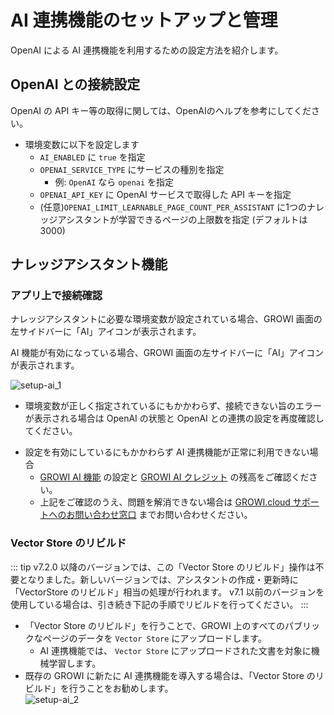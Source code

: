 # AI 連携機能のセットアップと管理

OpenAI による AI 連携機能を利用するための設定方法を紹介します。

<ContextualBlock context="docs-growi-org">

## OpenAI との接続設定

OpenAI の API キー等の取得に関しては、OpenAIのヘルプを参考にしてください。

- 環境変数に以下を設定します
  - `AI_ENABLED` に `true` を指定
  - `OPENAI_SERVICE_TYPE` にサービスの種別を指定
    - 例: `OpenAI` なら `openai` を指定
  - `OPENAI_API_KEY` に OpenAI サービスで取得した API キーを指定
  - (任意)`OPENAI_LIMIT_LEARNABLE_PAGE_COUNT_PER_ASSISTANT` に1つのナレッジアシスタントが学習できるページの上限数を指定 (デフォルトは 3000)

</ContextualBlock>

## ナレッジアシスタント機能

### アプリ上で接続確認

<ContextualBlock context="docs-growi-org">

ナレッジアシスタントに必要な環境変数が設定されている場合、GROWI 画面の左サイドバーに「AI」アイコンが表示されます。

</ContextualBlock>


<ContextualBlock context="help-growi-cloud">

AI 機能が有効になっている場合、GROWI 画面の左サイドバーに「AI」アイコンが表示されます。

</ContextualBlock>

<img :src="$withBase('/assets/images/ja/setup-ai_1.png')" alt="setup-ai_1">

<ContextualBlock context="docs-growi-org">

- 環境変数が正しく指定されているにもかかわらず、接続できない旨のエラーが表示される場合は OpenAI の状態と OpenAI との連携の設定を再度確認してください。

</ContextualBlock>

<ContextualBlock context="help-growi-cloud">

- 設定を有効にしているにもかかわらず AI 連携機能が正常に利用できない場合
  - [GROWI AI 機能](/ja/cloud/growi-ai-features.html) の設定と [GROWI AI クレジット](/ja/cloud/growi-ai-credit.html) の残高をご確認ください。
  - 上記をご確認のうえ、問題を解消できない場合は [GROWI.cloud サポートへのお問い合わせ窓口](https://growi.cloud/contact) までお問い合わせください。

</ContextualBlock>

### Vector Store のリビルド

::: tip
v7.2.0 以降のバージョンでは、この「Vector Store のリビルド」操作は不要となりました。新しいバージョンでは、アシスタントの作成・更新時に「VectorStore のリビルド」相当の処理が行われます。
v7.1 以前のバージョンを使用している場合は、引き続き下記の手順でリビルドを行ってください。
:::

- 「Vector Store のリビルド」を行うことで、GROWI 上のすべてのパブリックなページのデータを `Vector Store` にアップロードします。
  - AI 連携機能では、 `Vector Store` にアップロードされた文書を対象に機械学習します。
- 既存の GROWI に新たに AI 連携機能を導入する場合は、「Vector Store のリビルド」を行うことをお勧めします。  
  <img :src="$withBase('/assets/images/ja/setup-ai_2.png')" alt="setup-ai_2">

